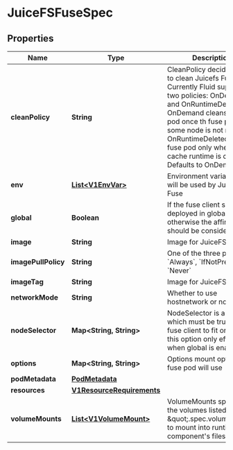 

# JuiceFSFuseSpec

## Properties

Name | Type | Description | Notes
------------ | ------------- | ------------- | -------------
**cleanPolicy** | **String** | CleanPolicy decides when to clean Juicefs Fuse pods. Currently Fluid supports two policies: OnDemand and OnRuntimeDeleted OnDemand cleans fuse pod once th fuse pod on some node is not needed OnRuntimeDeleted cleans fuse pod only when the cache runtime is deleted Defaults to OnDemand |  [optional]
**env** | [**List&lt;V1EnvVar&gt;**](V1EnvVar.md) | Environment variables that will be used by JuiceFS Fuse |  [optional]
**global** | **Boolean** | If the fuse client should be deployed in global mode, otherwise the affinity should be considered |  [optional]
**image** | **String** | Image for JuiceFS fuse |  [optional]
**imagePullPolicy** | **String** | One of the three policies: &#x60;Always&#x60;, &#x60;IfNotPresent&#x60;, &#x60;Never&#x60; |  [optional]
**imageTag** | **String** | Image for JuiceFS fuse |  [optional]
**networkMode** | **String** | Whether to use hostnetwork or not |  [optional]
**nodeSelector** | **Map&lt;String, String&gt;** | NodeSelector is a selector which must be true for the fuse client to fit on a node, this option only effect when global is enabled |  [optional]
**options** | **Map&lt;String, String&gt;** | Options mount options that fuse pod will use |  [optional]
**podMetadata** | [**PodMetadata**](PodMetadata.md) |  |  [optional]
**resources** | [**V1ResourceRequirements**](V1ResourceRequirements.md) |  |  [optional]
**volumeMounts** | [**List&lt;V1VolumeMount&gt;**](V1VolumeMount.md) | VolumeMounts specifies the volumes listed in \&quot;.spec.volumes\&quot; to mount into runtime component&#39;s filesystem. |  [optional]



